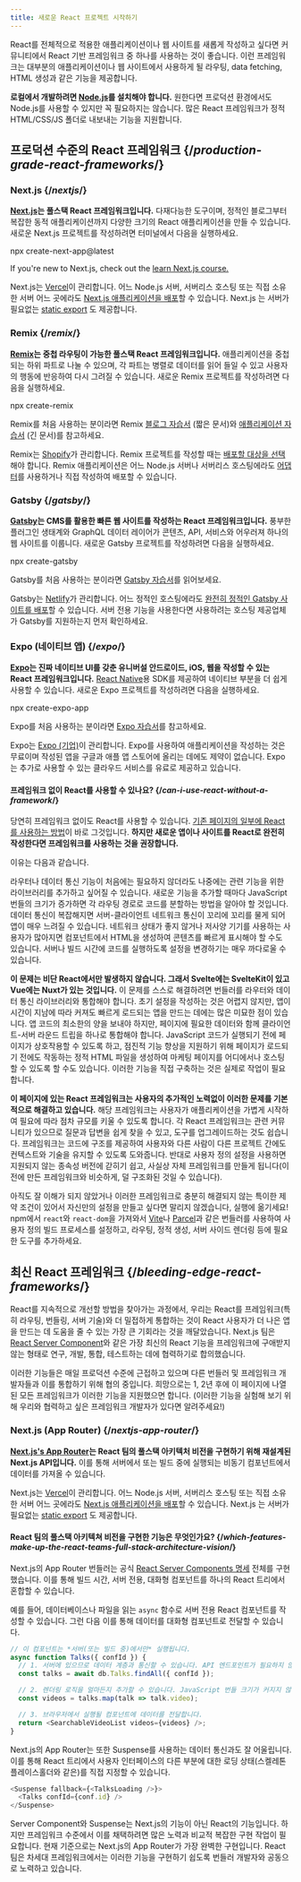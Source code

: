 ```yaml
---
title: 새로운 React 프로젝트 시작하기
---
```


<Intro>

React를 전체적으로 적용한 애플리케이션이나 웹 사이트를 새롭게 작성하고 싶다면 커뮤니티에서 React 기반 프레임워크 중 하나를 사용하는 것이 좋습니다. 이런 프레임워크는 대부분의 애플리케이션이나 웹 사이트에서 사용하게 될 라우팅, data fetching, HTML 생성과 같은 기능을 제공합니다.

</Intro>

<Note>

**로컬에서 개발하려면 [Node.js](https://nodejs.org/ko/)를 설치해야 합니다.** 원한다면 프로덕션 환경에서도 Node.js를 사용할 수 있지만 꼭 필요하지는 않습니다. 많은 React 프레임워크가 정적 HTML/CSS/JS 폴더로 내보내는 기능을 지원합니다.

</Note>

## 프로덕션 수준의 React 프레임워크 {/*production-grade-react-frameworks*/}

### Next.js {/*nextjs*/}

**[Next.js](https://nextjs.org/)는 풀스택 React 프레임워크입니다.** 다재다능한 도구이며, 정적인 블로그부터 복잡한 동적 애플리케이션까지 다양한 크기의 React 애플리케이션을 만들 수 있습니다. 새로운 Next.js 프로젝트를 작성하려면 터미널에서 다음을 실행하세요.

<TerminalBlock>
npx create-next-app@latest
</TerminalBlock>

If you're new to Next.js, check out the [learn Next.js course.](https://nextjs.org/learn)

Next.js는 [Vercel](https://vercel.com/)이 관리합니다. 어느 Node.js 서버, 서버리스 호스팅 또는 직접 소유한 서버 어느 곳에라도 [Next.js 애플리케이션을 배포](https://nextjs.org/docs/app/building-your-application/deploying)할 수 있습니다. Next.js 는 서버가 필요없는 [static export](https://nextjs.org/docs/pages/building-your-application/deploying/static-exports) 도 제공합니다.

### Remix {/*remix*/}

**[Remix](https://remix.run/)는 중첩 라우팅이 가능한 풀스택 React 프레임워크입니다.** 애플리케이션을 중첩되는 하위 파트로 나눌 수 있으며, 각 파트는 병렬로 데이터를 읽어 들일 수 있고 사용자의 행동에 반응하여 다시 그려질 수 있습니다. 새로운 Remix 프로젝트를 작성하려면 다음을 실행하세요.

<TerminalBlock>
npx create-remix
</TerminalBlock>

Remix를 처음 사용하는 분이라면 Remix [블로그 자습서](https://remix.run/docs/en/main/tutorials/blog) (짧은 문서)와 [애플리케이션 자습서](https://remix.run/docs/en/main/tutorials/jokes) (긴 문서)를 참고하세요.

Remix는 [Shopify](https://www.shopify.com/)가 관리합니다. Remix 프로젝트를 작성할 때는 [배포할 대상을 선택](https://remix.run/docs/en/main/guides/deployment)해야 합니다. Remix 애플리케이션은 어느 Node.js 서버나 서버리스 호스팅에라도 [어댑터](https://remix.run/docs/en/main/other-api/adapter)를 사용하거나 직접 작성하여 배포할 수 있습니다.

### Gatsby {/*gatsby*/}

**[Gatsby](https://www.gatsbyjs.com/)는 CMS를 활용한 빠른 웹 사이트를 작성하는 React 프레임워크입니다.** 풍부한 플러그인 생태계와 GraphQL 데이터 레이어가 콘텐츠, API, 서비스와 어우러져 하나의 웹 사이트를 이룹니다. 새로운 Gatsby 프로젝트를 작성하려면 다음을 실행하세요.

<TerminalBlock>
npx create-gatsby
</TerminalBlock>

Gatsby를 처음 사용하는 분이라면 [Gatsby 자습서](https://www.gatsbyjs.com/docs/tutorial/)를 읽어보세요.

Gatsby는 [Netlify](https://www.netlify.com/)가 관리합니다. 어느 정적인 호스팅에라도 [완전히 정적인 Gatsby 사이트를 배포](https://www.gatsbyjs.com/docs/how-to/previews-deploys-hosting)할 수 있습니다. 서버 전용 기능을 사용한다면 사용하려는 호스팅 제공업체가 Gatsby를 지원하는지 먼저 확인하세요.

### Expo (네이티브 앱) {/*expo*/}

**[Expo](https://expo.dev/)는 진짜 네이티브 UI를 갖춘 유니버설 안드로이드, iOS, 웹을 작성할 수 있는 React 프레임워크입니다.** [React Native](https://reactnative.dev/)용 SDK를 제공하여 네이티브 부분을 더 쉽게 사용할 수 있습니다. 새로운 Expo 프로젝트를 작성하려면 다음을 실행하세요.

<TerminalBlock>
npx create-expo-app
</TerminalBlock>

Expo를 처음 사용하는 분이라면 [Expo 자습서](https://docs.expo.dev/tutorial/introduction/)를 참고하세요.

Expo는 [Expo (기업)](https://expo.dev/about)이 관리합니다. Expo를 사용하여 애플리케이션을 작성하는 것은 무료이며 작성된 앱을 구글과 애플 앱 스토어에 올리는 데에도 제약이 없습니다. Expo는 추가로 사용할 수 있는 클라우드 서비스를 유료로 제공하고 있습니다.

<DeepDive>

#### 프레임워크 없이 React를 사용할 수 있나요? {/*can-i-use-react-without-a-framework*/}

당연히 프레임워크 없이도 React를 사용할 수 있습니다. [기존 페이지의 일부에 React를 사용하는 방법](/learn/add-react-to-an-existing-project#using-react-for-a-part-of-your-existing-page)이 바로 그것입니다. **하지만 새로운 앱이나 사이트를 React로 완전히 작성한다면 프레임워크를 사용하는 것을 권장합니다.**

이유는 다음과 같습니다.

라우터나 데이터 통신 기능이 처음에는 필요하지 않더라도 나중에는 관련 기능을 위한 라이브러리를 추가하고 싶어질 수 있습니다. 새로운 기능을 추가할 때마다 JavaScript 번들의 크기가 증가하면 각 라우팅 경로로 코드를 분할하는 방법을 알아야 할 것입니다. 데이터 통신이 복잡해지면 서버-클라이언트 네트워크 통신이 꼬리에 꼬리를 물게 되어 앱이 매우 느려질 수 있습니다. 네트워크 상태가 좋지 않거나 저사양 기기를 사용하는 사용자가 많아지면 컴포넌트에서 HTML을 생성하여 콘텐츠를 빠르게 표시해야 할 수도 있습니다. 서버나 빌드 시간에 코드를 실행하도록 설정을 변경하기는 매우 까다로울 수 있습니다.

**이 문제는 비단 React에서만 발생하지 않습니다. 그래서 Svelte에는 SvelteKit이 있고 Vue에는 Nuxt가 있는 것입니다.** 이 문제를 스스로 해결하려면 번들러를 라우터와 데이터 통신 라이브러리와 통합해야 합니다. 초기 설정을 작성하는 것은 어렵지 않지만, 앱이 시간이 지남에 따라 커져도 빠르게 로드되는 앱을 만드는 데에는 많은 미묘한 점이 있습니다. 앱 코드의 최소한의 양을 보내야 하지만, 페이지에 필요한 데이터와 함께 클라이언트-서버 라운드 트립을 하나로 통합해야 합니다. JavaScript 코드가 실행되기 전에 페이지가 상호작용할 수 있도록 하고, 점진적 기능 향상을 지원하기 위해 페이지가 로드되기 전에도 작동하는 정적 HTML 파일을 생성하여 마케팅 페이지를 어디에서나 호스팅할 수 있도록 할 수도 있습니다. 이러한 기능을 직접 구축하는 것은 실제로 작업이 필요합니다.

**이 페이지에 있는 React 프레임워크는 사용자의 추가적인 노력없이 이러한 문제를 기본적으로 해결하고 있습니다.** 해당 프레임워크는 사용자가 애플리케이션을 가볍게 시작하여 필요에 따라 점차 규모를 키울 수 있도록 합니다. 각 React 프레임워크는 관련 커뮤니티가 있으므로 질문과 답변을 쉽게 찾을 수 있고, 도구를 업그레이드하는 것도 쉽습니다. 프레임워크는 코드에 구조를 제공하여 사용자와 다른 사람이 다른 프로젝트 간에도 컨텍스트와 기술을 유지할 수 있도록 도와줍니다. 반대로 사용자 정의 설정을 사용하면 지원되지 않는 종속성 버전에 갇히기 쉽고, 사실상 자체 프레임워크를 만들게 됩니다(이전에 만든 프레임워크와 비슷하게, 덜 구조화된 것일 수 있습니다).

아직도 잘 이해가 되지 않았거나 이러한 프레임워크로 충분히 해결되지 않는 특이한 제약 조건이 있어서 자신만의 설정을 만들고 싶다면 말리지 않겠습니다, 실행에 옮기세요! npm에서 `react`와 `react-dom`을 가져와서 [Vite](https://vitejs.dev/)나 [Parcel](https://parceljs.org/)과 같은 번들러를 사용하여 사용자 정의 빌드 프로세스를 설정하고, 라우팅, 정적 생성, 서버 사이드 렌더링 등에 필요한 도구를 추가하세요.
</DeepDive>

## 최신 React 프레임워크 {/*bleeding-edge-react-frameworks*/}

React를 지속적으로 개선할 방법을 찾아가는 과정에서, 우리는 React를 프레임워크(특히 라우팅, 번들링, 서버 기술)와 더 밀접하게 통합하는 것이 React 사용자가 더 나은 앱을 만드는 데 도움을 줄 수 있는 가장 큰 기회라는 것을 깨달았습니다. Next.js 팀은 [React Server Component](/blog/2023/03/22/react-labs-what-we-have-been-working-on-march-2023#react-server-components)와 같은 가장 최신의 React 기능을 프레임워크에 구애받지 않는 형태로 연구, 개발, 통합, 테스트하는 데에 협력하기로 합의했습니다.

이러한 기능들은 매일 프로덕션 수준에 근접하고 있으며 다른 번들러 및 프레임워크 개발자들과 이를 통합하기 위해 협의 중입니다. 희망으로는 1, 2년 후에 이 페이지에 나열된 모든 프레임워크가 이러한 기능을 지원했으면 합니다. (이러한 기능을 실험해 보기 위해 우리와 협력하고 싶은 프레임워크 개발자가 있다면 알려주세요!)

### Next.js (App Router) {/*nextjs-app-router*/}

**[Next.js's App Router](https://nextjs.org/docs)는 React 팀의 풀스택 아키텍처 비전을 구현하기 위해 재설계된 Next.js API입니다.** 이를 통해 서버에서 또는 빌드 중에 실행되는 비동기 컴포넌트에서 데이터를 가져올 수 있습니다.


Next.js는 [Vercel](https://vercel.com/)이 관리합니다. 어느 Node.js 서버, 서버리스 호스팅 또는 직접 소유한 서버 어느 곳에라도 [Next.js 애플리케이션을 배포](https://nextjs.org/docs/app/building-your-application/deploying)할 수 있습니다. Next.js 는 서버가 필요없는 [static export](https://nextjs.org/docs/pages/building-your-application/deploying/static-exports) 도 제공합니다.

<DeepDive>

#### React 팀의 풀스택 아키텍쳐 비전을 구현한 기능은 무엇인가요? {/*which-features-make-up-the-react-teams-full-stack-architecture-vision*/}

Next.js의 App Router 번들러는 공식 [React Server Components 명세](https://github.com/reactjs/rfcs/blob/main/text/0188-server-components.md) 전체를 구현했습니다. 이를 통해 빌드 시간, 서버 전용, 대화형 컴포넌트를 하나의 React 트리에서 혼합할 수 있습니다.

예를 들어, 데이터베이스나 파일을 읽는 `async` 함수로 서버 전용 React 컴포넌트를 작성할 수 있습니다. 그런 다음 이를 통해 데이터를 대화형 컴포넌트로 전달할 수 있습니다.

```js
// 이 컴포넌트는 *서버(또는 빌드 중)에서만* 실행됩니다.
async function Talks({ confId }) {
  // 1. 서버에 있으므로 데이터 계층과 통신할 수 있습니다. API 엔드포인트가 필요하지 않습니다.
  const talks = await db.Talks.findAll({ confId });

  // 2. 렌더링 로직을 얼마든지 추가할 수 있습니다. JavaScript 번들 크기가 커지지 않습니다.
  const videos = talks.map(talk => talk.video);

  // 3. 브라우저에서 실행될 컴포넌트에 데이터를 전달합니다.
  return <SearchableVideoList videos={videos} />;
}
```

Next.js의 App Router는 또한 Suspense를 사용하는 데이터 통신과도 잘 어울립니다. 이를 통해 React 트리에서 사용자 인터페이스의 다른 부분에 대한 로딩 상태(스켈레톤 플레이스홀더와 같은)를 직접 지정할 수 있습니다.

```js
<Suspense fallback={<TalksLoading />}>
  <Talks confId={conf.id} />
</Suspense>
```

Server Component와 Suspense는 Next.js의 기능이 아닌 React의 기능입니다. 하지만 프레임워크 수준에서 이를 채택하려면 많은 노력과 비교적 복잡한 구현 작업이 필요합니다. 현재 기준으로는 Next.js의 App Router가 가장 완벽한 구현입니다. React 팀은 차세대 프레임워크에서는 이러한 기능을 구현하기 쉽도록 번들러 개발자와 공동으로 노력하고 있습니다.

</DeepDive>
